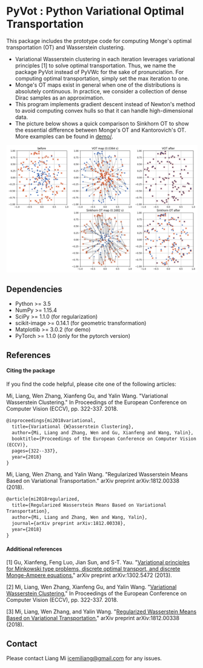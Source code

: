 # PyVot : Python Variational Optimal Transportation
This package includes the prototype code for computing Monge's optimal transportation (OT)
 and Wasserstein clustering.

* Variational Wasserstein clustering in each iteration leverages variational principles [1]
 to solve optimal transportation. Thus, we name the package PyVot instead of PyVWc for the
  sake of pronunciation. For computing optimal transportation, simply set the max iteration to one.
* Monge's OT maps exist in general when one of the distributions is absolutely continuous. 
In practice, we consider a collection of dense Dirac samples as an approximation.  
* This program implements gradient descent instead of Newton's method to avoid computing
 convex hulls so that it can handle high-dimensional data. 
* The picture below shows a quick comparison to Sinkhorn OT to show the essential difference
 between Monge's OT and Kantorovich's OT. 
More examples can be found in [demo/](demo/README.md).

![alt text](demo/pics/vot_vs_sinkhorn.png?raw=true)

## Dependencies
* Python >= 3.5
* NumPy >= 1.15.4
* SciPy >= 1.1.0 (for regularization)
* scikit-image >= 0.14.1 (for geometric transformation)
* Matplotlib >= 3.0.2 (for demo)
* PyTorch >= 1.1.0 (only for the pytorch version)

## References
#### Citing the package

If you find the code helpful, please cite one of the following articles:

Mi, Liang, Wen Zhang, Xianfeng Gu, and Yalin Wang. "Variational Wasserstein Clustering." In Proceedings of the European Conference on Computer Vision (ECCV), pp. 322-337. 2018.
```
@inproceedings{mi2018variational,
  title={Variational {W}asserstein Clustering},
  author={Mi, Liang and Zhang, Wen and Gu, Xianfeng and Wang, Yalin},
  booktitle={Proceedings of the European Conference on Computer Vision (ECCV)},
  pages={322--337},
  year={2018}
}
```

Mi, Liang, Wen Zhang, and Yalin Wang. "Regularized Wasserstein Means Based on Variational Transportation." arXiv preprint arXiv:1812.00338 (2018).
```
@article{mi2018regularized,
  title={Regularized Wasserstein Means Based on Variational Transportation},
  author={Mi, Liang and Zhang, Wen and Wang, Yalin},
  journal={arXiv preprint arXiv:1812.00338},
  year={2018}
}
```

#### Additional references

[1] Gu, Xianfeng, Feng Luo, Jian Sun, and S-T. Yau. "[Variational principles for Minkowski type problems, discrete optimal transport, and discrete Monge-Ampere equations.](https://arxiv.org/abs/1302.5472)" arXiv preprint arXiv:1302.5472 (2013).

[2] Mi, Liang, Wen Zhang, Xianfeng Gu, and Yalin Wang. "[Variational Wasserstein Clustering.](https://arxiv.org/abs/1806.09045)" In Proceedings of the European Conference on Computer Vision (ECCV), pp. 322-337. 2018.

[3] Mi, Liang, Wen Zhang, and Yalin Wang. "[Regularized Wasserstein Means Based on Variational Transportation.](http://arxiv.org/abs/1812.00338)" arXiv preprint arXiv:1812.00338 (2018).

## Contact
Please contact Liang Mi icemiliang@gmail.com for any issues. 

